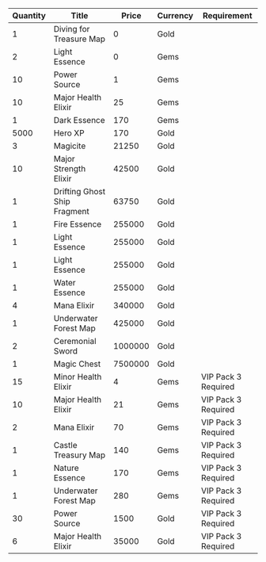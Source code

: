 | Quantity | Title | Price | Currency |  Requirement |
| -------- | ----- | ----- | -------- |  ----------- |
| 1 | Diving for Treasure Map | 0 | Gold |  |
| 2 | Light Essence | 0 | Gems |  |
| 10 | Power Source | 1 | Gems |  |
| 10 | Major Health Elixir | 25 | Gems |  |
| 1 | Dark Essence | 170 | Gems |  |
| 5000 | Hero XP | 170 | Gold |  |
| 3 | Magicite | 21250 | Gold |  |
| 10 | Major Strength Elixir | 42500 | Gold |  |
| 1 | Drifting Ghost Ship Fragment | 63750 | Gold |  |
| 1 | Fire Essence | 255000 | Gold |  |
| 1 | Light Essence | 255000 | Gold |  |
| 1 | Light Essence | 255000 | Gold |  |
| 1 | Water Essence | 255000 | Gold |  |
| 4 | Mana Elixir | 340000 | Gold |  |
| 1 | Underwater Forest Map | 425000 | Gold |  |
| 2 | Ceremonial Sword | 1000000 | Gold |  |
| 1 | Magic Chest | 7500000 | Gold |  |
| 15 | Minor Health Elixir | 4 | Gems | VIP Pack 3 Required |
| 10 | Major Health Elixir | 21 | Gems | VIP Pack 3 Required |
| 2 | Mana Elixir | 70 | Gems | VIP Pack 3 Required |
| 1 | Castle Treasury Map | 140 | Gems | VIP Pack 3 Required |
| 1 | Nature Essence | 170 | Gems | VIP Pack 3 Required |
| 1 | Underwater Forest Map | 280 | Gems | VIP Pack 3 Required |
| 30 | Power Source | 1500 | Gold | VIP Pack 3 Required |
| 6 | Major Health Elixir | 35000 | Gold | VIP Pack 3 Required |
